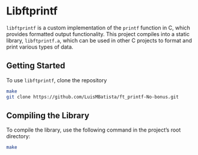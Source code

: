 # Libftprintf

`libftprintf` is a custom implementation of the `printf` function in C, which provides formatted output functionality. This project compiles into a static library, `libftprintf.a`, which can be used in other C projects to format and print various types of data.


## Getting Started

To use `libftprintf`, clone the repository 
```sh
make
git clone https://github.com/LuisMBatista/ft_printf-No-bonus.git
```

## Compiling the Library

To compile the library, use the following command in the project’s root directory:

```sh
make
```

